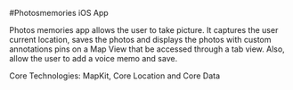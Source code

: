 #Photosmemories iOS App

Photos memories app allows the user to take picture. It captures the user current location, saves the photos and displays the photos with custom annotations pins on a Map View that be accessed through a tab view. Also, allow the user to add a voice memo and save.

Core Technologies:
MapKit, Core Location and Core Data
